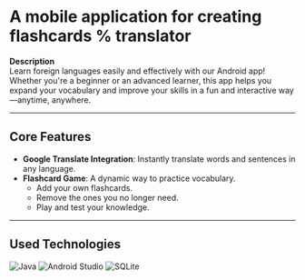 # A mobile application for creating flashcards % translator

**Description**  
Learn foreign languages easily and effectively with our Android app! Whether you're a beginner or an advanced learner, this app helps you expand your vocabulary and improve your skills in a fun and interactive way—anytime, anywhere.

---

## Core Features  
- **Google Translate Integration**: Instantly translate words and sentences in any language.
- **Flashcard Game**: A dynamic way to practice vocabulary.
  - Add your own flashcards.
  - Remove the ones you no longer need.
  - Play and test your knowledge. 

---

## Used Technologies  
![Java](https://img.shields.io/badge/Java-ED8B00?style=for-the-badge&logo=openjdk&logoColor=white)
![Android Studio](https://img.shields.io/badge/Android%20Studio-3DDC84?style=for-the-badge&logo=android-studio&logoColor=white)
![SQLite](https://img.shields.io/badge/SQLite-003B57?style=for-the-badge&logo=sqlite&logoColor=white)




